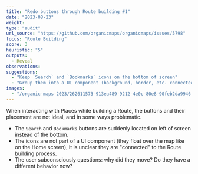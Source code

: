 ```yaml
---
title: "Redo buttons through Route building #1"
date: "2023-08-23"
weight: 
type: "audit"
url_source: "https://github.com/organicmaps/organicmaps/issues/5798"
focus: "Route Building"
score: 3
heuristic: "5"
outputs:
  - Reveal
observations:
suggestions:
  - "Keep `Search` and `Bookmarks` icons on the bottom of screen"
  - "Group them into a UI component (background, border, etc. connected to the process)"
images:
  - "/organic-maps-2023/262611573-913ea489-9212-4e0c-80e8-90feb2da9946.png"
---
```


When interacting with Places while building a Route, the buttons and their placement are not ideal, and in some ways problematic.

- The `Search` and `Bookmarks` buttons are suddenly located on left of screen instead of the bottom. 
- The icons are not part of a UI component (they float over the map like on the Home screen), it is unclear they are "connected" to the Route building process.
- The user subconsciously questions: why did they move? Do they have a different behavior now?

